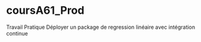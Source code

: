 # coursA61_Prod
Travail Pratique Déployer un package de regression linéaire  avec intégration continue
